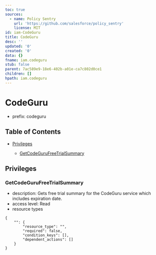 ```yaml
---
toc: true
sources:
  - name: Policy Sentry
    url: 'https://github.com/salesforce/policy_sentry'
    license: MIT
id: iam-CodeGuru
title: CodeGuru
desc: ''
updated: '0'
created: '0'
data: {}
fname: iam.codeguru
stub: false
parent: 7ac589e9-18e6-402b-a01e-ca7c802d0ce1
children: []
hpath: iam.codeguru
---
```

# CodeGuru

- prefix: codeguru

## Table of Contents

- [Privileges](#privileges)

  - [GetCodeGuruFreeTrialSummary](#getcodegurufreetrialsummary)

## Privileges

### GetCodeGuruFreeTrialSummary

- description: Gets free trial summary for the CodeGuru service which includes expiration date.
- access level: Read
- resource types

```
{
    "": {
        "resource_type": "",
        "required": false,
        "condition_keys": [],
        "dependent_actions": []
    }
}
```
